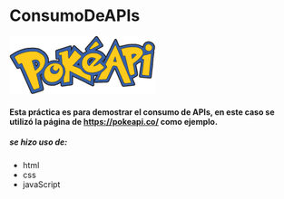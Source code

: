 # ConsumoDeAPIs
![ConsumoDeApisPokemon](https://raw.githubusercontent.com/PokeAPI/media/master/logo/pokeapi_256.png)
#### Esta práctica es para demostrar el consumo de APIs, en este caso se utilizó la página de https://pokeapi.co/ como ejemplo.


##### se hizo uso de:

* html
* css
* javaScript

